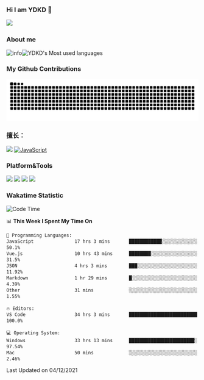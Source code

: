 ### Hi I am YDKD 👋

![](https://visitor-badge.glitch.me/badge?page_id=YDKD.readme)

### About me
![info](https://github-readme-stats.vercel.app/api?username=YDKD&show_icons=true&theme=cobalt)![YDKD's Most used languages](https://github-readme-stats.vercel.app/api/top-langs/?username=YDKD&layout=compact&hide_border=true&langs_count=8)

### My Github Contributions
![](https://raw.githubusercontent.com/YDKD/YDKD/main/assets/github-contribution-grid-snake.svg)

### 擅长：<br />
[![](https://img.shields.io/badge/-Vue.js-007396?style=flat-square&logo=Vue.js&logoColor=#4FC08D)](https://cn.vuejs.org/)
[![JavaScript](https://img.shields.io/badge/-JavaScript-f7e018?style=flat-square&logo=javascript&logoColor=white)]()

### Platform&Tools <br/>

[![]( https://img.shields.io/badge/macOS-Big%20Sur-292e33?style=flat-square&logo=apple&logoColor=ffffff )]() [![](https://img.shields.io/badge/Windows-10-2376bc?style=flat-square&logo=windows&logoColor=ffffff)]() [![]( https://img.shields.io/badge/IDE-Visual%20Studio%20Code-blue?style=flat-square&logo=visual-studio-code&logoColor=ffffff )]() [![]( https://img.shields.io/badge/iPhone-12-999999?style=flat-square&logo=apple&logoColor=ffffff)]() <br />

### Wakatime Statistic
<!--START_SECTION:waka-->
![Code Time](http://img.shields.io/badge/Code%20Time-193%20hrs%2059%20mins-blue)

📊 **This Week I Spent My Time On** 

```text
💬 Programming Languages: 
JavaScript               17 hrs 3 mins       ████████████░░░░░░░░░░░░░   50.1% 
Vue.js                   10 hrs 43 mins      ████████░░░░░░░░░░░░░░░░░   31.5% 
JSON                     4 hrs 3 mins        ███░░░░░░░░░░░░░░░░░░░░░░   11.92% 
Markdown                 1 hr 29 mins        █░░░░░░░░░░░░░░░░░░░░░░░░   4.39% 
Other                    31 mins             ░░░░░░░░░░░░░░░░░░░░░░░░░   1.55%

🔥 Editors: 
VS Code                  34 hrs 3 mins       █████████████████████████   100.0%

💻 Operating System: 
Windows                  33 hrs 13 mins      ████████████████████████░   97.54% 
Mac                      50 mins             ░░░░░░░░░░░░░░░░░░░░░░░░░   2.46%

```


 Last Updated on 04/12/2021
<!--END_SECTION:waka-->

<!--
**YDKD/YDKD** is a ✨ _special_ ✨ repository because its `README.md` (this file) appears on your GitHub profile.

Here are some ideas to get you started:

- 🔭 I’m currently working on ...
- 🌱 I’m currently learning ...
- 👯 I’m looking to collaborate on ...
- 🤔 I’m looking for help with ...
- 💬 Ask me about ...
- 📫 How to reach me: ...
- 😄 Pronouns: ...
- ⚡ Fun fact: ...
-->
